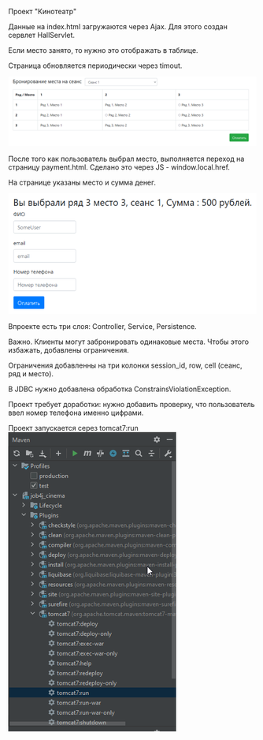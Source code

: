  Проект "Кинотеатр"

Данные на index.html загружаются через Ajax.
Для этого создан сервлет HallServlet.

Если место занято, то нужно это отображать в таблице.

Страница обновляется периодически через timout.

![img.png](img.png)

После того как пользователь выбрал место, выполняется переход на страницу payment.html. Сделано это через JS - window.local.href.

На странице указаны место и сумма денег.

![img_1.png](img_1.png)

Впроекте есть три слоя: Controller, Service, Persistence.

Важно. Клиенты могут забронировать одинаковые места. Чтобы этого избажать, добавлены ограничения.

Ограничения добавленны на три колонки session_id, row, cell (сеанс, ряд и место).

В JDBC нужно добавлена обработка ConstrainsViolationException.

Проект требует доработки: нужно добавить проверку, что пользователь ввел номер телефона именно цифрами. 

Проект запускается серез tomcat7:run
![img_2.png](img_2.png)
